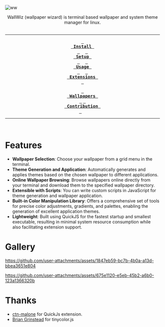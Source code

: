 
![ww](https://github.com/user-attachments/assets/a2b79672-8186-4d78-a040-f966afa7bb0a)


<div align = center>
WallWiz (wallpaper wizard) is terminal based wallpaper and system theme manager for linux.
<br>
<br>

---

**[<kbd> <br> Install <br> </kbd>](https://github.com/5hubham5ingh/WallWiz/wiki/1.-Installation)** 
**[<kbd> <br> Setup <br> </kbd>](https://github.com/5hubham5ingh/WallWiz/wiki/2.-Setup)** 
**[<kbd> <br> Usage <br> </kbd>](https://github.com/5hubham5ingh/WallWiz/wiki/3.-Usage)** 
**[<kbd> <br> Extensions <br> </kbd>](https://github.com/5hubham5ingh/WallWiz/wiki/4.-Extensions)** 

**[<kbd> <br> Wallpapers <br> </kbd>](https://github.com/5hubham5ingh/WallWiz/wiki/5.-Contribution#wallpaper-repositories)** 
**[<kbd> <br> Contribution <br> </kbd>](https://github.com/5hubham5ingh/WallWiz/blob/main/CONTRIBUTING.md)** 

---

<br>
</div>

# Features

- **Wallpaper Selection**: Choose your wallpaper from a grid menu in the
  terminal.
- **Theme Generation and Application**: Automatically generates and applies
  themes based on the chosen wallpaper to different applications.
- **Online Wallpaper Browsing**: Browse wallpapers online directly from your terminal
  and download them to the specified wallpaper directory.
- **Extensible with Scripts**: You can write custom scripts in JavaScript for
  theme generation and wallpaper application.
- **Built-in Color Manipulation Library**: Offers a comprehensive set of tools for precise color adjustments, gradients, and palettes, enabling the generation of excellent application themes.
- **Lightweight**: Built using QuickJS for the fastest startup and smallest executable, resulting in minimal system resource consumption while also facilitating extension support.

# Gallery

https://github.com/user-attachments/assets/1847eb59-bc7b-4b0a-a13d-bbea3651e804

https://github.com/user-attachments/assets/675e1120-e5eb-45b2-a6b0-123a1366320b

# Thanks
- [ctn-malone](https://github.com/ctn-malone/qjs-ext-lib) for QuickJs extension.
- [Brian Grinstead](https://github.com/bgrins/TinyColor) for tinycolor.js
